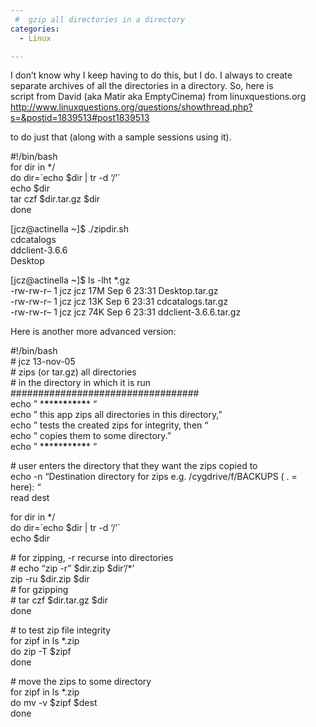 ```yaml
---
 #  gzip all directories in a directory
categories:
  - Linux

---
```

I don&#8217;t know why I keep having to do this, but I do. I always to create  
separate archives of all the directories in a directory. So, here is  
script from David (aka Matir aka EmptyCinema) from linuxquestions.org <http://www.linuxquestions.org/questions/showthread.php?s=&postid=1839513#post1839513>

to do just that (along with a sample sessions using it).

#!/bin/bash  
for dir in */  
do dir=\`echo $dir | tr -d &#8216;/&#8217;\`  
echo $dir  
tar czf $dir.tar.gz $dir  
done

[jcz@actinella ~]$ ./zipdir.sh  
cdcatalogs  
ddclient-3.6.6  
Desktop

[jcz@actinella ~]$ ls -lht *.gz  
-rw-rw-r&#8211; 1 jcz jcz 17M Sep 6 23:31 Desktop.tar.gz  
-rw-rw-r&#8211; 1 jcz jcz 13K Sep 6 23:31 cdcatalogs.tar.gz  
-rw-rw-r&#8211; 1 jcz jcz 74K Sep 6 23:31 ddclient-3.6.6.tar.gz

Here is another more advanced version:

#!/bin/bash  
\# jcz 13-nov-05  
\# zips (or tar.gz) all directories  
\# in the directory in which it is run  
##################################  
echo &#8221; \***\***\***\***\***\***\***\***\***\**** &#8220;  
echo &#8221; this app zips all directories in this directory,&#8221;  
echo &#8221; tests the created zips for integrity, then &#8220;  
echo &#8221; copies them to some directory.&#8221;  
echo &#8221; \***\***\***\***\***\***\***\***\***\**** &#8220;

\# user enters the directory that they want the zips copied to  
echo -n &#8220;Destination directory for zips e.g. /cygdrive/f/BACKUPS ( . =  
here): &#8220;  
read dest

for dir in */  
do dir=\`echo $dir | tr -d &#8216;/&#8217;\`  
echo $dir

\# for zipping, -r recurse into directories  
\# echo &#8220;zip -r&#8221; $dir.zip $dir&#8217;/*&#8217;  
zip -ru $dir.zip $dir  
\# for gzipping  
\# tar czf $dir.tar.gz $dir  
done

\# to test zip file integrity  
for zipf in ls *.zip  
do zip -T $zipf  
done

\# move the zips to some directory  
for zipf in ls *.zip  
do mv -v $zipf $dest  
done
